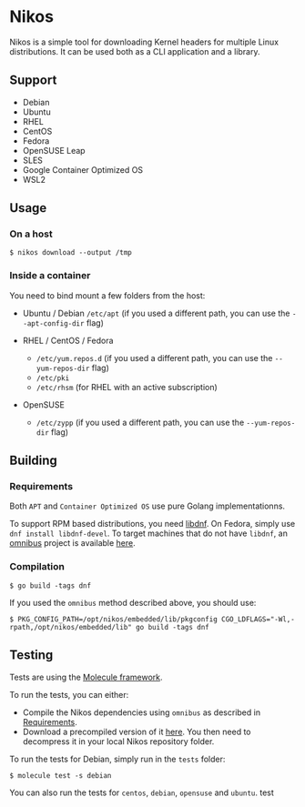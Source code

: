 # Nikos

Nikos is a simple tool for downloading Kernel headers for multiple Linux distributions. It can be used both as a CLI application and a library.

## Support

 * Debian
 * Ubuntu
 * RHEL 
 * CentOS
 * Fedora
 * OpenSUSE Leap
 * SLES
 * Google Container Optimized OS
 * WSL2

## Usage

### On a host

`$ nikos download --output /tmp`

### Inside a container

You need to bind mount a few folders from the host:

 * Ubuntu / Debian
   `/etc/apt` (if you used a different path, you can use the `--apt-config-dir` flag)

 * RHEL / CentOS / Fedora
   - `/etc/yum.repos.d` (if you used a different path, you can use the `--yum-repos-dir` flag)
   - `/etc/pki`
   - `/etc/rhsm` (for RHEL with an active subscription)

 * OpenSUSE
   - `/etc/zypp` (if you used a different path, you can use the `--yum-repos-dir` flag)

## Building

### Requirements

Both `APT` and `Container Optimized OS` use pure Golang implementationns.

To support RPM based distributions, you need [libdnf](https://github.com/rpm-software-management/libdnf).
On Fedora, simply use `dnf install libdnf-devel`. To target machines that do not have `libdnf`, an
[omnibus](https://github.com/chef/omnibus) project is available [here](https://github.com/DataDog/omnibus-nikos).

### Compilation

`$ go build -tags dnf`

If you used the `omnibus` method described above, you should use:

`$ PKG_CONFIG_PATH=/opt/nikos/embedded/lib/pkgconfig CGO_LDFLAGS="-Wl,-rpath,/opt/nikos/embedded/lib" go build -tags dnf`

## Testing

Tests are using the [Molecule framework](https://github.com/ansible-community/molecule).

To run the tests, you can either:

 * Compile the Nikos dependencies using `omnibus` as described in [Requirements](#requirements).
 * Download a precompiled version of it [here](https://glumol.com/nikos/opt.nikos.xz). You then need to
   decompress it in your local Nikos repository folder.

To run the tests for Debian, simply run in the `tests` folder:

`$ molecule test -s debian`

You can also run the tests for `centos`, `debian`, `opensuse` and `ubuntu`.
test
